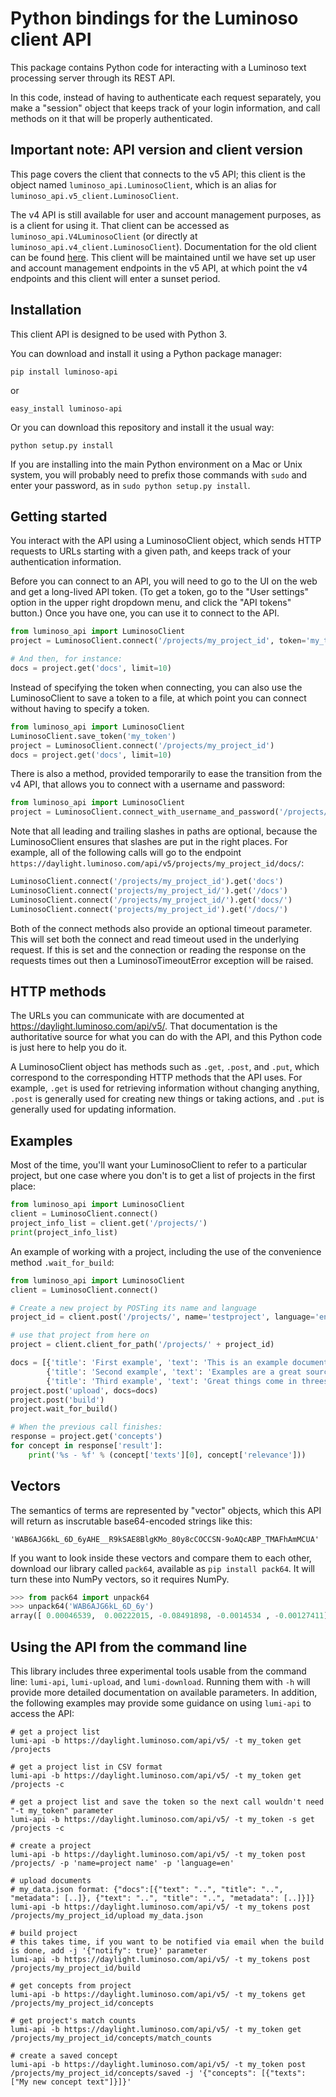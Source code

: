 Python bindings for the Luminoso client API
===========================================

This package contains Python code for interacting with a Luminoso text
processing server through its REST API.

In this code, instead of having to authenticate each request separately,
you make a "session" object that keeps track of your login information,
and call methods on it that will be properly authenticated.


Important note: API version and client version
----------------------------------------------

This page covers the client that connects to the v5 API; this client is the
object named `luminoso_api.LuminosoClient`, which is an alias for
`luminoso_api.v5_client.LuminosoClient`.

The v4 API is still available for user and account management purposes, as is a
client for using it. That client can be accessed as
`luminoso_api.V4LuminosoClient` (or directly at
`luminoso_api.v4_client.LuminosoClient`). Documentation for the old client can
be found
[here](https://github.com/LuminosoInsight/luminoso-api-client-python/blob/master/V4_README.md).
This client will be maintained until we have set up user and account management
endpoints in the v5 API, at which point the v4 endpoints and this client will
enter a sunset period.

Installation
------------
This client API is designed to be used with Python 3.

You can download and install it using a Python package manager:

    pip install luminoso-api

or

    easy_install luminoso-api

Or you can download this repository and install it the usual way:

    python setup.py install

If you are installing into the main Python environment on a Mac or Unix
system, you will probably need to prefix those commands with `sudo` and
enter your password, as in `sudo python setup.py install`.

Getting started
---------------
You interact with the API using a LuminosoClient object, which sends HTTP
requests to URLs starting with a given path, and keeps track of your
authentication information.

Before you can connect to an API, you will need to go to the UI on the web and
get a long-lived API token.  (To get a token, go to the "User settings" option
in the upper right dropdown menu, and click the "API tokens" button.)  Once you
have one, you can use it to connect to the API.

```python
from luminoso_api import LuminosoClient
project = LuminosoClient.connect('/projects/my_project_id', token='my_token')

# And then, for instance:
docs = project.get('docs', limit=10)
```

Instead of specifying the token when connecting, you can also use the
LuminosoClient to save a token to a file, at which point you can connect
without having to specify a token.

```python
from luminoso_api import LuminosoClient
LuminosoClient.save_token('my_token')
project = LuminosoClient.connect('/projects/my_project_id')
docs = project.get('docs', limit=10)
```

There is also a method, provided temporarily to ease the transition from the v4
API, that allows you to connect with a username and password:

```python
from luminoso_api import LuminosoClient
project = LuminosoClient.connect_with_username_and_password('/projects/my_project_id', username='my_username')
```

Note that all leading and trailing slashes in paths are optional, because the
LuminosoClient ensures that slashes are put in the right places.  For example,
all of the following calls will go to the endpoint
`https://daylight.luminoso.com/api/v5/projects/my_project_id/docs/`:

```python
LuminosoClient.connect('/projects/my_project_id').get('docs')
LuminosoClient.connect('projects/my_project_id/').get('/docs')
LuminosoClient.connect('/projects/my_project_id/').get('docs/')
LuminosoClient.connect('projects/my_project_id').get('/docs/')
```

Both of the connect methods also provide an optional timeout parameter. This 
will set both the connect and read timeout used in the underlying request. If 
this is set and the connection or reading the response on the requests times 
out then a LuminosoTimeoutError exception will be raised. 

HTTP methods
------------

The URLs you can communicate with are documented at https://daylight.luminoso.com/api/v5/.
That documentation is the authoritative source for what you can do with the
API, and this Python code is just here to help you do it.

A LuminosoClient object has methods such as `.get`, `.post`, and `.put`,
which correspond to the corresponding HTTP methods that the API uses. For
example, `.get` is used for retrieving information without changing anything,
`.post` is generally used for creating new things or taking actions, and `.put`
is generally used for updating information.

Examples
--------

Most of the time, you'll want your LuminosoClient to refer to a particular
project, but one case where you don't is to get a list of projects in the first
place:

```python
from luminoso_api import LuminosoClient
client = LuminosoClient.connect()
project_info_list = client.get('/projects/')
print(project_info_list)
```

An example of working with a project, including the use of the convenience method `.wait_for_build`:

```python
from luminoso_api import LuminosoClient
client = LuminosoClient.connect()

# Create a new project by POSTing its name and language
project_id = client.post('/projects/', name='testproject', language='en')['project_id']

# use that project from here on
project = client.client_for_path('/projects/' + project_id)

docs = [{'title': 'First example', 'text': 'This is an example document.'},
        {'title': 'Second example', 'text': 'Examples are a great source of inspiration.'},
        {'title': 'Third example', 'text': 'Great things come in threes.'}]
project.post('upload', docs=docs)
project.post('build')
project.wait_for_build()

# When the previous call finishes:
response = project.get('concepts')
for concept in response['result']:
    print('%s - %f' % (concept['texts'][0], concept['relevance']))
```

Vectors
-------
The semantics of terms are represented by "vector" objects, which this API
will return as inscrutable base64-encoded strings like this:

    'WAB6AJG6kL_6D_6yAHE__R9kSAE8BlgKMo_80y8cCOCCSN-9oAQcABP_TMAFhAmMCUA'

If you want to look inside these vectors and compare them to each other,
download our library called `pack64`, available as `pip install pack64`. It
will turn these into NumPy vectors, so it requires NumPy.

```python
>>> from pack64 import unpack64
>>> unpack64('WAB6AJG6kL_6D_6y')
array([ 0.00046539,  0.00222015, -0.08491898, -0.0014534 , -0.00127411], dtype=float32)
```

Using the API from the command line
-----------------------------------

This library includes three experimental tools usable from the command line:
`lumi-api`, `lumi-upload`, and `lumi-download`.  Running them with `-h` will
provide more detailed documentation on available parameters.  In addition, the
following examples may provide some guidance on using `lumi-api` to access the
API:

```
# get a project list
lumi-api -b https://daylight.luminoso.com/api/v5/ -t my_token get /projects

# get a project list in CSV format
lumi-api -b https://daylight.luminoso.com/api/v5/ -t my_token get /projects -c

# get a project list and save the token so the next call wouldn't need "-t my_token" parameter
lumi-api -b https://daylight.luminoso.com/api/v5/ -t my_token -s get /projects -c

# create a project
lumi-api -b https://daylight.luminoso.com/api/v5/ -t my_token post /projects/ -p 'name=project name' -p 'language=en'

# upload documents
# my_data.json format: {"docs":[{"text": "..", "title": "..", "metadata": [..]}, {"text": "..", "title": "..", "metadata": [..]}]}
lumi-api -b https://daylight.luminoso.com/api/v5/ -t my_tokens post /projects/my_project_id/upload my_data.json

# build project
# this takes time, if you want to be notified via email when the build is done, add -j '{"notify": true}' parameter
lumi-api -b https://daylight.luminoso.com/api/v5/ -t my_tokens post /projects/my_project_id/build

# get concepts from project
lumi-api -b https://daylight.luminoso.com/api/v5/ -t my_tokens get /projects/my_project_id/concepts

# get project's match counts
lumi-api -b https://daylight.luminoso.com/api/v5/ -t my_token get /projects/my_project_id/concepts/match_counts

# create a saved concept
lumi-api -b https://daylight.luminoso.com/api/v5/ -t my_token post /projects/my_project_id/concepts/saved -j '{"concepts": [{"texts": ["My new concept text"]}]}'
```
